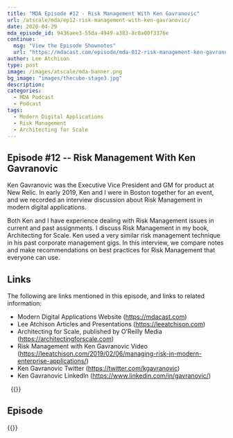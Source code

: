 ```yaml
---
title: "MDA Episode #12 - Risk Management With Ken Gavranovic"
url: /atscale/mda/ep12-risk-management-with-ken-gavranovic/
date: 2020-04-29
mda_episode_id: 9436aee3-55da-4949-a383-8c0a00f3376e
continue:
  msg: "View the Episode Shownotes"
  url: "https://mdacast.com/episode/mda-012-risk-management-ken-gavranovic"
author: Lee Atchison
type: post
image: /images/atscale/mda-banner.png
bg_image: "images/thecube-stage3.jpg"
description: 
categories:
  - MDA Podcast
  - Podcast
tags:
  - Modern Digital Applications
  - Risk Management
  - Architecting for Scale
---
```


## Episode #12 -- Risk Management With Ken Gavranovic

Ken Gavranovic was the Executive Vice President and GM for product at New Relic. In early 2019, Ken and I were in Boston together for an event, and we recorded an interview discussion about Risk Management in modern digital applications.

Both Ken and I have experience dealing with Risk Management issues in current and past assignments. I discuss Risk Management in my book, Architecting for Scale. Ken used a very similar risk management technique in his past corporate management gigs. In this interview, we compare notes and make recommendations on best practices for Risk Management that everyone can use.

## Links

The following are links mentioned in this episode, and links to related information:

* Modern Digital Applications Website (https://mdacast.com)
* Lee Atchison Articles and Presentations (https://leeatchison.com)
* Architecting for Scale, published by O’Reilly Media (https://architectingforscale.com)
* Risk Management with Ken Gavranovic Video (https://leeatchison.com/2019/02/06/managing-risk-in-modern-enterprise-applications/)
* Ken Gavranovic Twitter (https://twitter.com/kgavranovic)
* Ken Gavranovic LinkedIn (https://www.linkedin.com/in/gavranovic/)

&nbsp;
{{<mdasubscribe>}}

## Episode

{{<captivate>}}

